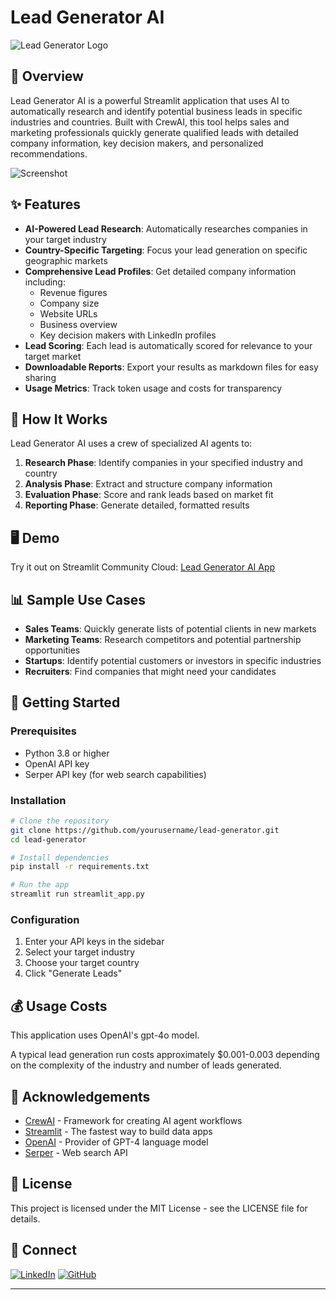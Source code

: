 # Lead Generator AI

![Lead Generator Logo](https://img.shields.io/badge/AI%20Powered-Lead%20Generator-blue?style=for-the-badge)

## 🚀 Overview

Lead Generator AI is a powerful Streamlit application that uses AI to automatically research and identify potential business leads in specific industries and countries. Built with CrewAI, this tool helps sales and marketing professionals quickly generate qualified leads with detailed company information, key decision makers, and personalized recommendations.

![Screenshot](https://img.shields.io/badge/Screenshot-Coming%20Soon-lightgrey)

## ✨ Features

- **AI-Powered Lead Research**: Automatically researches companies in your target industry
- **Country-Specific Targeting**: Focus your lead generation on specific geographic markets
- **Comprehensive Lead Profiles**: Get detailed company information including:
  - Revenue figures
  - Company size
  - Website URLs
  - Business overview
  - Key decision makers with LinkedIn profiles
- **Lead Scoring**: Each lead is automatically scored for relevance to your target market
- **Downloadable Reports**: Export your results as markdown files for easy sharing
- **Usage Metrics**: Track token usage and costs for transparency

## 🔧 How It Works

Lead Generator AI uses a crew of specialized AI agents to:

1. **Research Phase**: Identify companies in your specified industry and country
2. **Analysis Phase**: Extract and structure company information 
3. **Evaluation Phase**: Score and rank leads based on market fit
4. **Reporting Phase**: Generate detailed, formatted results

## 🖥️ Demo

Try it out on Streamlit Community Cloud: [Lead Generator AI App](https://lead-generator-ai.streamlit.app/)

## 📊 Sample Use Cases

- **Sales Teams**: Quickly generate lists of potential clients in new markets
- **Marketing Teams**: Research competitors and potential partnership opportunities
- **Startups**: Identify potential customers or investors in specific industries
- **Recruiters**: Find companies that might need your candidates

## 🏁 Getting Started

### Prerequisites

- Python 3.8 or higher
- OpenAI API key
- Serper API key (for web search capabilities)

### Installation

```bash
# Clone the repository
git clone https://github.com/yourusername/lead-generator.git
cd lead-generator

# Install dependencies
pip install -r requirements.txt

# Run the app
streamlit run streamlit_app.py
```

### Configuration

1. Enter your API keys in the sidebar
2. Select your target industry
3. Choose your target country
4. Click "Generate Leads"

## 💰 Usage Costs

This application uses OpenAI's gpt-4o model.

A typical lead generation run costs approximately $0.001-0.003 depending on the complexity of the industry and number of leads generated.

## 🙏 Acknowledgements

- [CrewAI](https://crewai.io/) - Framework for creating AI agent workflows
- [Streamlit](https://streamlit.io/) - The fastest way to build data apps
- [OpenAI](https://openai.com/) - Provider of GPT-4 language model
- [Serper](https://serper.dev/) - Web search API

## 📝 License

This project is licensed under the MIT License - see the LICENSE file for details.

## 🔗 Connect

[![LinkedIn](https://img.shields.io/badge/linkedin-%230077B5.svg?style=for-the-badge&logo=linkedin&logoColor=white)](https://www.linkedin.com/in/albert-folch-alcaraz/)
[![GitHub](https://img.shields.io/badge/github-%23121011.svg?style=for-the-badge&logo=github&logoColor=white)](https://github.com/folken2)

---


